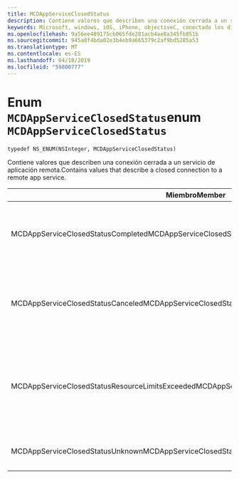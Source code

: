 ```yaml
---
title: MCDAppServiceClosedStatus
description: Contiene valores que describen una conexión cerrada a un servicio de aplicación remota.
keywords: Microsoft, windows, iOS, iPhone, objectiveC, conectado los dispositivos, proyecto Roma
ms.openlocfilehash: 9a56ee489175cb065fde281acb4ae8a345fb851b
ms.sourcegitcommit: 945a0f4bda02e3b4eb9a665379c2af9bd5285a53
ms.translationtype: MT
ms.contentlocale: es-ES
ms.lasthandoff: 04/18/2019
ms.locfileid: "59800777"
---
```

# <a name="enum-mcdappserviceclosedstatus"></a><span data-ttu-id="d7b1b-104">Enum `MCDAppServiceClosedStatus`</span><span class="sxs-lookup"><span data-stu-id="d7b1b-104">enum `MCDAppServiceClosedStatus`</span></span>

```
typedef NS_ENUM(NSInteger, MCDAppServiceClosedStatus)
```

<span data-ttu-id="d7b1b-105">Contiene valores que describen una conexión cerrada a un servicio de aplicación remota.</span><span class="sxs-lookup"><span data-stu-id="d7b1b-105">Contains values that describe a closed connection to a remote app service.</span></span>

|<span data-ttu-id="d7b1b-106">Miembro</span><span class="sxs-lookup"><span data-stu-id="d7b1b-106">Member</span></span>   |<span data-ttu-id="d7b1b-107">Valor</span><span class="sxs-lookup"><span data-stu-id="d7b1b-107">Value</span></span>   |<span data-ttu-id="d7b1b-108">Descripción</span><span class="sxs-lookup"><span data-stu-id="d7b1b-108">Description</span></span>   |
|--------|-------|-------------|
|<span data-ttu-id="d7b1b-109">MCDAppServiceClosedStatusCompleted</span><span class="sxs-lookup"><span data-stu-id="d7b1b-109">MCDAppServiceClosedStatusCompleted</span></span> |<span data-ttu-id="d7b1b-110">0</span><span class="sxs-lookup"><span data-stu-id="d7b1b-110">0</span></span>| <span data-ttu-id="d7b1b-111">El punto de conexión para el servicio de aplicación se cierra correctamente.</span><span class="sxs-lookup"><span data-stu-id="d7b1b-111">The endpoint for the app service closed gracefully.</span></span>|
|<span data-ttu-id="d7b1b-112">MCDAppServiceClosedStatusCanceled</span><span class="sxs-lookup"><span data-stu-id="d7b1b-112">MCDAppServiceClosedStatusCanceled</span></span> |<span data-ttu-id="d7b1b-113">1</span><span class="sxs-lookup"><span data-stu-id="d7b1b-113">1</span></span>| <span data-ttu-id="d7b1b-114">El punto de conexión para el servicio de aplicación fue cerrada por el cliente o el sistema.</span><span class="sxs-lookup"><span data-stu-id="d7b1b-114">The endpoint for the app service was closed by the client or the system.</span></span>|
|<span data-ttu-id="d7b1b-115">MCDAppServiceClosedStatusResourceLimitsExceeded</span><span class="sxs-lookup"><span data-stu-id="d7b1b-115">MCDAppServiceClosedStatusResourceLimitsExceeded</span></span> |<span data-ttu-id="d7b1b-116">2</span><span class="sxs-lookup"><span data-stu-id="d7b1b-116">2</span></span>| <span data-ttu-id="d7b1b-117">El punto de conexión para el servicio de aplicación se ha cerrado porque el punto de conexión se quedó sin recursos.</span><span class="sxs-lookup"><span data-stu-id="d7b1b-117">The endpoint for the app service was closed because the endpoint ran out of resources.</span></span>|
|<span data-ttu-id="d7b1b-118">MCDAppServiceClosedStatusUnknown</span><span class="sxs-lookup"><span data-stu-id="d7b1b-118">MCDAppServiceClosedStatusUnknown</span></span> |<span data-ttu-id="d7b1b-119">3</span><span class="sxs-lookup"><span data-stu-id="d7b1b-119">3</span></span>| <span data-ttu-id="d7b1b-120">Se produjo un error desconocido.</span><span class="sxs-lookup"><span data-stu-id="d7b1b-120">An unknown error occurred.</span></span>|